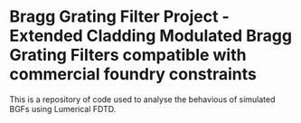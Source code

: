 # Bragg Grating Filter Project - Extended Cladding Modulated Bragg Grating Filters compatible with commercial foundry constraints

This is a repository of code used to analyse the behavious of simulated BGFs using Lumerical FDTD.

